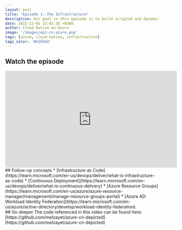 ```yaml
---
layout: post
title: "Episode 1: The Infrastructure"
description: Our goal in this episode is to build scripted and dynamic infrastructure. Every time we update any configuration, we want this to be automatically reflected in our Azure envrionment.
date: 2022-12-01 15:01:35 +0300
author: Cloud Native on Azure
image: '/images/ep1-cn-azure.png'
tags: [azure, cloud-native, infrastructure]
tags_color: '#b25642'
---
```


## Watch the episode
<iframe width="560" height="315" src="https://www.youtube.com/embed/k4kupW_P5l8" title="YouTube video player" frameborder="0" allow="accelerometer; autoplay; clipboard-write; encrypted-media; gyroscope; picture-in-picture" allowfullscreen></iframe>
<br/>
## Follow-up concepts
* [Infrastructure as Code](https://learn.microsoft.com/en-us/devops/deliver/what-is-infrastructure-as-code)
* [Continuous Deployment](https://learn.microsoft.com/en-us/devops/deliver/what-is-continuous-delivery)
* [Azure Resource Groups](https://learn.microsoft.com/en-us/azure/azure-resource-manager/management/manage-resource-groups-portal)
* [Azure AD: Workload Identity Federation](https://learn.microsoft.com/en-us/azure/active-directory/develop/workload-identity-federation)
<br/>
## Go deeper
The code referenced in this video can be found here: [https://github.com/melzayet/azure-cn-depicted](https://github.com/melzayet/azure-cn-depicted)
